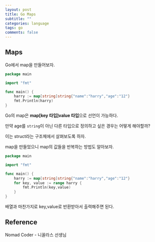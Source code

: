 ```yaml
---
layout: post
title: Go Maps
subtitle: ""
categories: language
tags: go
comments: false
---
```


## Maps

Go에서 map을 만들어보자.

```go
package main

import "fmt"

func main() {
	harry := map[string]string{"name":"harry","age":"12"}
	fmt.Println(harry)
}
```

Go의 map은 **map[key 타입]value 타입**으로 선언이 가능하다.

만약 age를 `string`이 아닌 다른 타입으로 정의하고 싶은 경우는 어떻게 해야할까?

이는 struct라는 구조체에서 살펴보도록 하자.

map을 만들었으니 map의 값들을 반복하는 방법도 알아보자.

```go
package main

import "fmt"

func main() {
	harry := map[string]string{"name":"harry","age":"12"}
	for key, value := range harry {
		fmt.Println(key,value)
	}
}
```

배열과 마찬가지로 key,value로 반환받아서 출력해주면 된다.

## Reference

Nomad Coder - 니꼴라스 선생님
